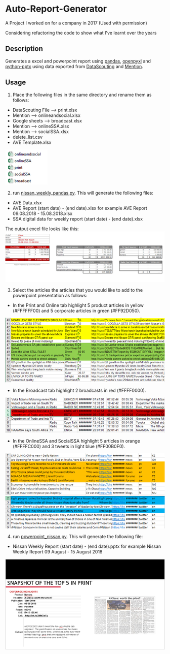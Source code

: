 # Auto-Report-Generator

A Project I worked on for a company in 2017 (Used with permission)

Considering refactoring the code to show what I've learnt over the years

## Description

Generates a excel and powerpoint report using [pandas](https://pandas.pydata.org), [openpyxl](https://openpyxl.readthedocs.io/en/stable) and [python-pptx](https://openpyxl.readthedocs.io/en/stable) using data exported from [DataScouting](https://datascouting.com/) and [Mention](https://mention.com/en/).

## Usage

1. Place the following files in the same directory and rename them as follows:

* DataScouting File --> print.xlsx
* Mention --> onlineandsocial.xlsx
* Google sheets --> broadcast.xlsx
* Mention --> onlineSSA.xlsx
* Mention --> socialSSA.xlsx
* delete_list.csv
* AVE Template.xlsx

![directory](./data-files/directory.PNG "directory")

2. run [nissan_weekly_pandas.py](https://github.com/mazi76erx2/nissan_weekly_pandas.py). This will generate the following files:

* AVE Data.xlsx
* AVE Report (start date) - (end date).xlsx for example AVE Report 09.08.2018 - 15.08.2018.xlsx 
* SSA digital data for weekly report (start date) - (end date).xlsx 

The output excel file looks like this:
![ave-data](./data-files/ave-data.PNG "AVE Data")

3. Select the articles the articles that you would like to add to the powerpoint presentation as follows:

* In the Print and Online tab highlight 5 product articles in yellow (#FFFFFF00) and 5 corporate articles in green (#FF92D050).

![alt text](./data-files/excel-data.PNG "AVE Data")

* In the Broadcast tab highlight 2 broadcasts in red (#FFFF0000).

![alt text](./data-files/excel-data2.PNG "AVE Data")

* In the OnlineSSA and SocialSSA highlight 5 articles in orange (#FFFFC000) and 3 tweets in light blue (#FF00B0F0).

![alt text](./data-files/excel-data3.PNG "AVE Data")
![alt text](./data-files/excel-data4.PNG "AVE Data")

4. run [powerpoint_nissan.py](https://github.com/mazi76erx2/powerpoint_nissan.py). This will generate the following file:

* Nissan Weekly Report (start date) - (end date).pptx for example Nissan Weekly Report  09 August - 15 August 2018

![alt text](./data-files/powerpoint-data.PNG "AVE Data")
